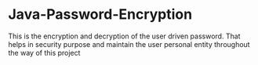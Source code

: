 # Java-Password-Encryption
This is the encryption and decryption of the user driven password. That helps in security purpose and maintain the user personal entity throughout the way of this project 
